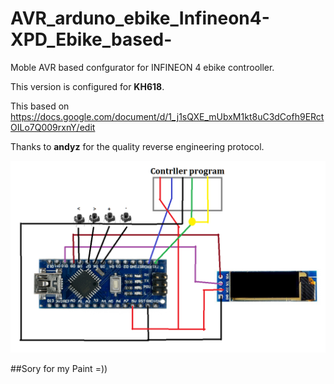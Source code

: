 # AVR_arduno_ebike_Infineon4-XPD_Ebike_based-
Moble AVR based confgurator for INFINEON 4 ebike controoller.

This version is configured for **KH618**.

This based on https://docs.google.com/document/d/1_j1sQXE_mUbxM1kt8uC3dCofh9ERctOILo7Q009rxnY/edit

Thanks to **andyz** for the quality reverse engineering protocol.

![Image description](Schematic.png)

##Sory for my Paint =))
